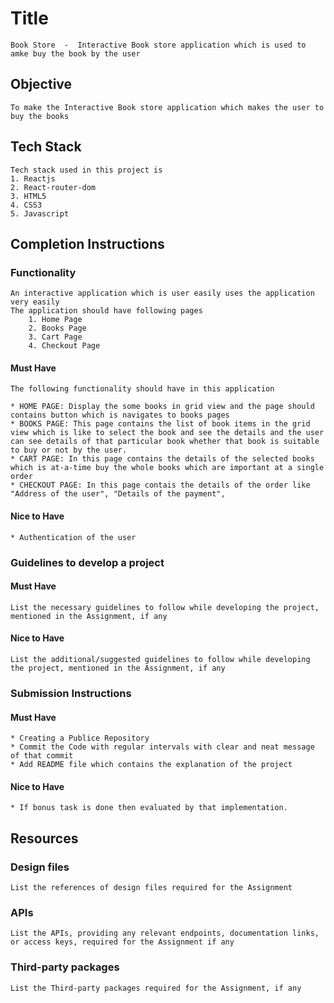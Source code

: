 # Title

    Book Store  -  Interactive Book store application which is used to amke buy the book by the user

## Objective

    To make the Interactive Book store application which makes the user to buy the books

## Tech Stack

    Tech stack used in this project is 
    1. Reactjs
    2. React-router-dom
    3. HTML5
    4. CSS3
    5. Javascript

## Completion Instructions

### Functionality
    An interactive application which is user easily uses the application very easily
    The application should have following pages
        1. Home Page
        2. Books Page
        3. Cart Page
        4. Checkout Page

#### Must Have

    The following functionality should have in this application

    * HOME PAGE: Display the some books in grid view and the page should contains button which is navigates to books pages
    * BOOKS PAGE: This page contains the list of book items in the grid view which is like to select the book and see the details and the user can see details of that particular book whether that book is suitable to buy or not by the user.
    * CART PAGE: In this page contains the details of the selected books which is at-a-time buy the whole books which are important at a single order
    * CHECKOUT PAGE: In this page contais the details of the order like "Address of the user", "Details of the payment", 

#### Nice to Have

    * Authentication of the user

### Guidelines to develop a project

#### Must Have

    List the necessary guidelines to follow while developing the project, mentioned in the Assignment, if any

#### Nice to Have

    List the additional/suggested guidelines to follow while developing the project, mentioned in the Assignment, if any

### Submission Instructions

#### Must Have

    * Creating a Publice Repository
    * Commit the Code with regular intervals with clear and neat message of that commit
    * Add README file which contains the explanation of the project

#### Nice to Have

    * If bonus task is done then evaluated by that implementation.

## Resources

### Design files

    List the references of design files required for the Assignment

### APIs

    List the APIs, providing any relevant endpoints, documentation links, or access keys, required for the Assignment if any

### Third-party packages

    List the Third-party packages required for the Assignment, if any
